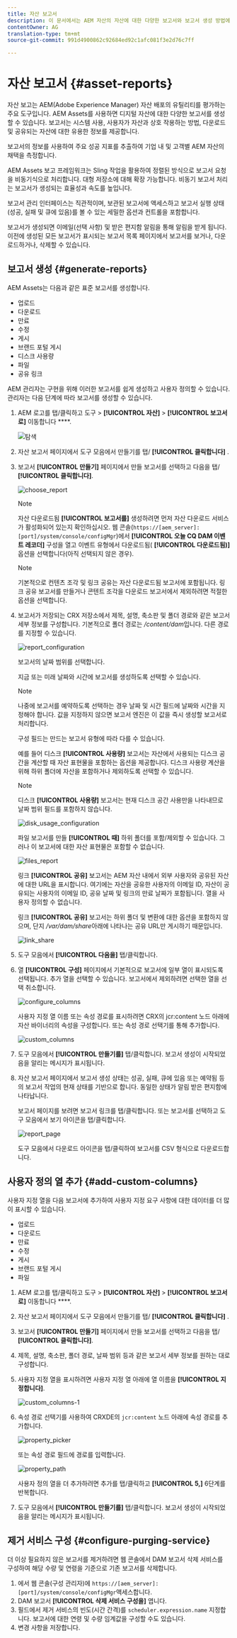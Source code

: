 ```yaml
---
title: 자산 보고서
description: 이 문서에서는 AEM 자산의 자산에 대한 다양한 보고서와 보고서 생성 방법에 대해 설명합니다.
contentOwner: AG
translation-type: tm+mt
source-git-commit: 991d4900862c92684ed92c1afc081f3e2d76c7ff

---
```



# 자산 보고서 {#asset-reports}

자산 보고는 AEM(Adobe Experience Manager) 자산 배포의 유틸리티를 평가하는 주요 도구입니다. AEM Assets를 사용하면 디지털 자산에 대한 다양한 보고서를 생성할 수 있습니다. 보고서는 시스템 사용, 사용자가 자산과 상호 작용하는 방법, 다운로드 및 공유되는 자산에 대한 유용한 정보를 제공합니다.

보고서의 정보를 사용하여 주요 성공 지표를 추출하여 기업 내 및 고객별 AEM 자산의 채택을 측정합니다.

AEM Assets 보고 프레임워크는 Sling 작업을 활용하여 정렬된 방식으로 보고서 요청을 비동기식으로 처리합니다. 대형 저장소에 대해 확장 가능합니다. 비동기 보고서 처리는 보고서가 생성되는 효율성과 속도를 높입니다.

보고서 관리 인터페이스는 직관적이며, 보관된 보고서에 액세스하고 보고서 실행 상태(성공, 실패 및 큐에 있음)를 볼 수 있는 세밀한 옵션과 컨트롤을 포함합니다.

보고서가 생성되면 이메일(선택 사항) 및 받은 편지함 알림을 통해 알림을 받게 됩니다. 이전에 생성된 모든 보고서가 표시되는 보고서 목록 페이지에서 보고서를 보거나, 다운로드하거나, 삭제할 수 있습니다.

## 보고서 생성 {#generate-reports}

AEM Assets는 다음과 같은 표준 보고서를 생성합니다.

* 업로드
* 다운로드
* 만료
* 수정
* 게시
* 브랜드 포털 게시
* 디스크 사용량
* 파일
* 공유 링크

AEM 관리자는 구현을 위해 이러한 보고서를 쉽게 생성하고 사용자 정의할 수 있습니다. 관리자는 다음 단계에 따라 보고서를 생성할 수 있습니다.

1. AEM 로고를 탭/클릭하고 도구 > **[!UICONTROL 자산]** > **[!UICONTROL 보고서로]** 이동합니다 ****.

   ![탐색](assets/navigation.png)

1. 자산 보고서 페이지에서 도구 모음에서 만들기를 탭/ **[!UICONTROL 클릭합니다]** .
1. 보고서 **[!UICONTROL 만들기]** 페이지에서 만들 보고서를 선택하고 다음을 탭/ **[!UICONTROL 클릭합니다]**.

   ![choose_report](assets/choose_report.png)

   >[!NOTE]
   >
   >자산 다운로드됨 **[!UICONTROL 보고서를]** 생성하려면 먼저 자산 다운로드 서비스가 활성화되어 있는지 확인하십시오. 웹 콘솔(`https://[aem_server]:[port]/system/console/configMgr`)에서 **[!UICONTROL 오늘 CQ DAM 이벤트 레코더]** 구성을 열고 이벤트 유형에서 다운로드됨( **[!UICONTROL 다운로드됨)]** 옵션을 선택합니다(아직 선택되지 않은 경우).

   >[!NOTE]
   >
   >기본적으로 컨텐츠 조각 및 링크 공유는 자산 다운로드됨 보고서에 포함됩니다. 링크 공유 보고서를 만들거나 콘텐트 조각을 다운로드 보고서에서 제외하려면 적절한 옵션을 선택합니다.

1. 보고서가 저장되는 CRX 저장소에서 제목, 설명, 축소판 및 폴더 경로와 같은 보고서 세부 정보를 구성합니다. 기본적으로 폴더 경로는 */content/dam*&#x200B;입니다. 다른 경로를 지정할 수 있습니다.

   ![report_configuration](assets/report_configuration.png)

   보고서의 날짜 범위를 선택합니다.

   지금 또는 미래 날짜와 시간에 보고서를 생성하도록 선택할 수 있습니다.

   >[!NOTE]
   >
   >나중에 보고서를 예약하도록 선택하는 경우 날짜 및 시간 필드에 날짜와 시간을 지정해야 합니다. 값을 지정하지 않으면 보고서 엔진은 이 값을 즉시 생성할 보고서로 처리합니다.

   구성 필드는 만드는 보고서 유형에 따라 다를 수 있습니다.

   예를 들어 디스크 **[!UICONTROL 사용량]** 보고서는 자산에서 사용되는 디스크 공간을 계산할 때 자산 표현물을 포함하는 옵션을 제공합니다. 디스크 사용량 계산을 위해 하위 폴더에 자산을 포함하거나 제외하도록 선택할 수 있습니다.

   >[!NOTE]
   >
   >디스크 **[!UICONTROL 사용량]** 보고서는 현재 디스크 공간 사용만을 나타내므로 날짜 범위 필드를 포함하지 않습니다.

   ![disk_usage_configuration](assets/disk_usage_configuration.png)

   파일 보고서를 만들 **[!UICONTROL 때]** 하위 폴더를 포함/제외할 수 있습니다. 그러나 이 보고서에 대한 자산 표현물은 포함할 수 없습니다.

   ![files_report](assets/files_report.png)

   링크 **[!UICONTROL 공유]** 보고서는 AEM 자산 내에서 외부 사용자와 공유된 자산에 대한 URL을 표시합니다. 여기에는 자산을 공유한 사용자의 이메일 ID, 자산이 공유되는 사용자의 이메일 ID, 공유 날짜 및 링크의 만료 날짜가 포함됩니다. 열을 사용자 정의할 수 없습니다.

   링크 **[!UICONTROL 공유]** 보고서는 하위 폴더 및 변환에 대한 옵션을 포함하지 않으며, 단지 */var/dam/share*&#x200B;아래에 나타나는 공유 URL만 게시하기 때문입니다.

   ![link_share](assets/link_share.png)

1. 도구 모음에서 **[!UICONTROL 다음을]** 탭/클릭합니다.

1. 열 **[!UICONTROL 구성]** 페이지에서 기본적으로 보고서에 일부 열이 표시되도록 선택됩니다. 추가 열을 선택할 수 있습니다. 보고서에서 제외하려면 선택한 열을 선택 취소합니다.

   ![configure_columns](assets/configure_columns.png)

   사용자 지정 열 이름 또는 속성 경로를 표시하려면 CRX의 jcr:content 노드 아래에 자산 바이너리의 속성을 구성합니다. 또는 속성 경로 선택기를 통해 추가합니다.

   ![custom_columns](assets/custom_columns.png)

1. 도구 모음에서 **[!UICONTROL 만들기를]** 탭/클릭합니다. 보고서 생성이 시작되었음을 알리는 메시지가 표시됩니다.
1. 자산 보고서 페이지에서 보고서 생성 상태는 성공, 실패, 큐에 있음 또는 예약됨 등의 보고서 작업의 현재 상태를 기반으로 합니다. 동일한 상태가 알림 받은 편지함에 나타납니다.

   보고서 페이지를 보려면 보고서 링크를 탭/클릭합니다. 또는 보고서를 선택하고 도구 모음에서 보기 아이콘을 탭/클릭합니다.

   ![report_page](assets/report_page.png)

   도구 모음에서 다운로드 아이콘을 탭/클릭하여 보고서를 CSV 형식으로 다운로드합니다.

## 사용자 정의 열 추가 {#add-custom-columns}

사용자 지정 열을 다음 보고서에 추가하여 사용자 지정 요구 사항에 대한 데이터를 더 많이 표시할 수 있습니다.

* 업로드
* 다운로드
* 만료
* 수정
* 게시
* 브랜드 포털 게시
* 파일

1. AEM 로고를 탭/클릭하고 도구 > **[!UICONTROL 자산]** > **[!UICONTROL 보고서로]** 이동합니다 ****.
1. 자산 보고서 페이지에서 도구 모음에서 만들기를 탭/ **[!UICONTROL 클릭합니다]** .

1. 보고서 **[!UICONTROL 만들기]** 페이지에서 만들 보고서를 선택하고 다음을 탭/ **[!UICONTROL 클릭합니다]**.
1. 제목, 설명, 축소판, 폴더 경로, 날짜 범위 등과 같은 보고서 세부 정보를 원하는 대로 구성합니다.

1. 사용자 지정 열을 표시하려면 사용자 지정 열 아래에 열 이름을 **[!UICONTROL 지정합니다]**.

   ![custom_columns-1](assets/custom_columns-1.png)

1. 속성 경로 선택기를 사용하여 CRXDE의 `jcr:content` 노드 아래에 속성 경로를 추가합니다.

   ![property_picker](assets/property_picker.png)

   또는 속성 경로 필드에 경로를 입력합니다.

   ![property_path](assets/property_path.png)

   사용자 정의 열을 더 추가하려면 추가를 탭/클릭하고 **[!UICONTROL 5,]** 6단계를 반복합니다.

1. 도구 모음에서 **[!UICONTROL 만들기를]** 탭/클릭합니다. 보고서 생성이 시작되었음을 알리는 메시지가 표시됩니다.

## 제거 서비스 구성 {#configure-purging-service}

더 이상 필요하지 않은 보고서를 제거하려면 웹 콘솔에서 DAM 보고서 삭제 서비스를 구성하여 해당 수량 및 연령을 기준으로 기존 보고서를 삭제합니다.

1. 에서 웹 콘솔(구성 관리자)에 `https://[aem_server]:[port]/system/console/configMgr`액세스합니다.
1. DAM 보고서 **[!UICONTROL 삭제 서비스 구성을]** 엽니다.
1. 필드에서 제거 서비스의 빈도(시간 간격)를 `scheduler.expression.name` 지정합니다. 보고서에 대한 연령 및 수량 임계값을 구성할 수도 있습니다.
1. 변경 사항을 저장합니다.
